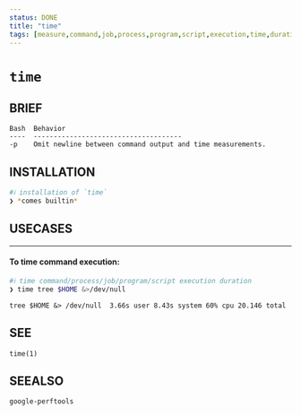 ```yaml
---
status: DONE
title: "time"
tags: [measure,command,job,process,program,script,execution,time,duration,resource,usage]
---
```


# `time`

## BRIEF

    Bash  Behavior
    ----  -------------------------------------
    -p    Omit newline between command output and time measurements.

## INSTALLATION


```bash
#ℹ︎ installation of `time`
❯ *comes builtin*
```


## USECASES

----
#### To time command execution:


```bash
#ℹ︎ time command/process/job/program/script execution duration
❯ time tree $HOME &>/dev/null
```

    tree $HOME &> /dev/null  3.66s user 8.43s system 60% cpu 20.146 total


## SEE

    time(1)

## SEEALSO

    google-perftools

